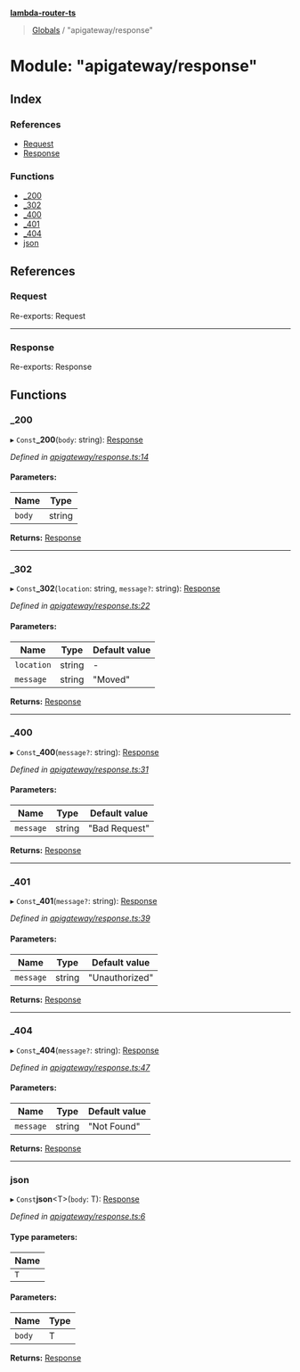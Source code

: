 **[lambda-router-ts](../README.md)**

> [Globals](../globals.md) / "apigateway/response"

# Module: "apigateway/response"

## Index

### References

* [Request](_apigateway_response_.md#request)
* [Response](_apigateway_response_.md#response)

### Functions

* [\_200](_apigateway_response_.md#_200)
* [\_302](_apigateway_response_.md#_302)
* [\_400](_apigateway_response_.md#_400)
* [\_401](_apigateway_response_.md#_401)
* [\_404](_apigateway_response_.md#_404)
* [json](_apigateway_response_.md#json)

## References

### Request

Re-exports: Request

___

### Response

Re-exports: Response

## Functions

### \_200

▸ `Const`**_200**(`body`: string): [Response](_apigateway_response_.md#response)

*Defined in [apigateway/response.ts:14](https://github.com/supergillis/lambda-router-ts/blob/ccb3947/lib/apigateway/response.ts#L14)*

#### Parameters:

Name | Type |
------ | ------ |
`body` | string |

**Returns:** [Response](_apigateway_response_.md#response)

___

### \_302

▸ `Const`**_302**(`location`: string, `message?`: string): [Response](_apigateway_response_.md#response)

*Defined in [apigateway/response.ts:22](https://github.com/supergillis/lambda-router-ts/blob/ccb3947/lib/apigateway/response.ts#L22)*

#### Parameters:

Name | Type | Default value |
------ | ------ | ------ |
`location` | string | - |
`message` | string | "Moved" |

**Returns:** [Response](_apigateway_response_.md#response)

___

### \_400

▸ `Const`**_400**(`message?`: string): [Response](_apigateway_response_.md#response)

*Defined in [apigateway/response.ts:31](https://github.com/supergillis/lambda-router-ts/blob/ccb3947/lib/apigateway/response.ts#L31)*

#### Parameters:

Name | Type | Default value |
------ | ------ | ------ |
`message` | string | "Bad Request" |

**Returns:** [Response](_apigateway_response_.md#response)

___

### \_401

▸ `Const`**_401**(`message?`: string): [Response](_apigateway_response_.md#response)

*Defined in [apigateway/response.ts:39](https://github.com/supergillis/lambda-router-ts/blob/ccb3947/lib/apigateway/response.ts#L39)*

#### Parameters:

Name | Type | Default value |
------ | ------ | ------ |
`message` | string | "Unauthorized" |

**Returns:** [Response](_apigateway_response_.md#response)

___

### \_404

▸ `Const`**_404**(`message?`: string): [Response](_apigateway_response_.md#response)

*Defined in [apigateway/response.ts:47](https://github.com/supergillis/lambda-router-ts/blob/ccb3947/lib/apigateway/response.ts#L47)*

#### Parameters:

Name | Type | Default value |
------ | ------ | ------ |
`message` | string | "Not Found" |

**Returns:** [Response](_apigateway_response_.md#response)

___

### json

▸ `Const`**json**\<T>(`body`: T): [Response](_apigateway_response_.md#response)

*Defined in [apigateway/response.ts:6](https://github.com/supergillis/lambda-router-ts/blob/ccb3947/lib/apigateway/response.ts#L6)*

#### Type parameters:

Name |
------ |
`T` |

#### Parameters:

Name | Type |
------ | ------ |
`body` | T |

**Returns:** [Response](_apigateway_response_.md#response)
